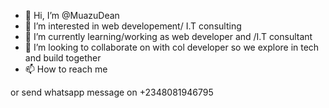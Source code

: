 - 👋 Hi, I’m @MuazuDean
- 👀 I’m interested in web developement/ I.T consulting 
- 🌱 I’m currently learning/working as web developer and /I.T consultant 
- 💞️ I’m looking to collaborate on with col developer so we explore in tech and build together
- 📫 How to reach me
<!---
MuazuDean/MuazuDean is a ✨ special ✨ repository because its `README.md` (this file) appears on your GitHub profile.
You can click the Preview link to take a look at your changes.
---> or send whatsapp message  on +2348081946795
